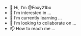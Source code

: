 - 👋 Hi, I’m @Foxy21bo
- 👀 I’m interested in ...
- 🌱 I’m currently learning ...
- 💞️ I’m looking to collaborate on ...
- 📫 How to reach me ...

<!---
Foxy21bo/Foxy21bo is a ✨ special ✨ repository because its `README.md` (this file) appears on your GitHub profile.
You can click the Preview link to take a look at your changes.
--->
